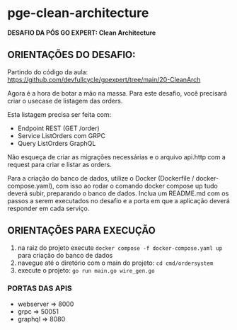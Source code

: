 
# pge-clean-architecture

**DESAFIO DA PÓS GO EXPERT: Clean Architecture**

## ORIENTAÇÕES DO DESAFIO:

Partindo do código da aula: https://github.com/devfullcycle/goexpert/tree/main/20-CleanArch

Agora é a hora de botar a mão na massa. Para este desafio, você precisará criar o usecase de listagem das orders.

Esta listagem precisa ser feita com:
- Endpoint REST (GET /order)
- Service ListOrders com GRPC
- Query ListOrders GraphQL

Não esqueça de criar as migrações necessárias e o arquivo api.http com a request para criar e listar as orders.

Para a criação do banco de dados, utilize o Docker (Dockerfile / docker-compose.yaml), com isso ao rodar o comando docker compose up tudo deverá subir, preparando o banco de dados.
Inclua um README.md com os passos a serem executados no desafio e a porta em que a aplicação deverá responder em cada serviço.

## ORIENTAÇÕES PARA EXECUÇÃO

1. na raiz do projeto execute `docker compose -f docker-compose.yaml up` para criação do banco de dados
2. navegue até o diretório com o main do projeto: `cd cmd/ordersystem`
3. execute o projeto: `go run main.go wire_gen.go`

### PORTAS DAS APIS

- webserver => 8000
- grpc => 50051
- graphql => 8080

